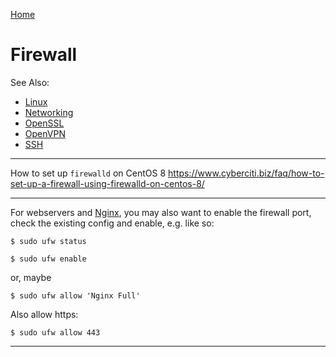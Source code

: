 [Home](Readme.md)
# Firewall

See Also:

  - [Linux](Linux.md)
  - [Networking](Networking.md)
  - [OpenSSL](OpenSSL.md)
  - [OpenVPN](OpenVPN.md)
  - [SSH](SSH.md)

---

How to set up `firewalld` on CentOS 8 
https://www.cyberciti.biz/faq/how-to-set-up-a-firewall-using-firewalld-on-centos-8/

---

For webservers and [Nginx](Nginx.md), you may also want to enable the firewall port,
check the existing config and enable, e.g. like so:

    $ sudo ufw status

    $ sudo ufw enable

or, maybe

    $ sudo ufw allow 'Nginx Full'

Also allow https:

    $ sudo ufw allow 443

---
